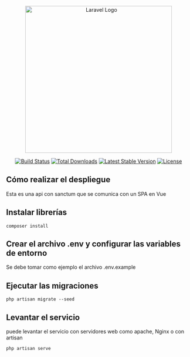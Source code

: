 <p align="center"><a href="https://laravel.com" target="_blank"><img src="https://raw.githubusercontent.com/laravel/art/master/logo-lockup/5%20SVG/2%20CMYK/1%20Full%20Color/laravel-logolockup-cmyk-red.svg" width="400" alt="Laravel Logo"></a></p>

<p align="center">
<a href="https://github.com/laravel/framework/actions"><img src="https://github.com/laravel/framework/workflows/tests/badge.svg" alt="Build Status"></a>
<a href="https://packagist.org/packages/laravel/framework"><img src="https://img.shields.io/packagist/dt/laravel/framework" alt="Total Downloads"></a>
<a href="https://packagist.org/packages/laravel/framework"><img src="https://img.shields.io/packagist/v/laravel/framework" alt="Latest Stable Version"></a>
<a href="https://packagist.org/packages/laravel/framework"><img src="https://img.shields.io/packagist/l/laravel/framework" alt="License"></a>
</p>

## Cómo realizar el despliegue

Esta es una api con sanctum que se comunica con un SPA en Vue

## Instalar librerías
```
composer install
```

## Crear el archivo .env y configurar las variables de entorno

Se debe tomar como ejemplo el archivo .env.example

## Ejecutar las migraciones
```
php artisan migrate --seed
```

## Levantar el servicio
puede levantar el servicio con servidores web como apache, Nginx o con artisan
```
php artisan serve
```
